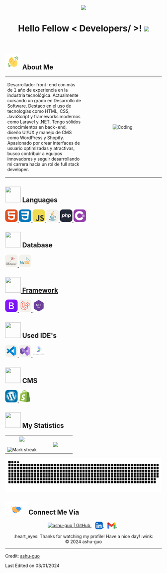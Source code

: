 <div align="center">
<p align="center">
    <img width="200" src="https://media.licdn.com/dms/image/D4E16AQGhv5rr6iovdA/profile-displaybackgroundimage-shrink_350_1400/0/1716933165984?e=1723075200&v=beta&t=aRiZBlVFH74oo-cpd2C3ePhaCX3dmv-Wu0FNJNcvOEs">
</p>

<h1> Hello Fellow < Developers/ >! <img src = "https://raw.githubusercontent.com/MartinHeinz/MartinHeinz/master/wave.gif" width = 30px> </h1>
<p align='center'>
</p>
</div>

<br>

## <img src="https://raw.githubusercontent.com/ashu-guo/ashu-guo/main/assets/wave.gif" width="50px" height="50px"></img> About Me

<table align="center">
<tr border="none">
<td width="50%" align="left">

Desarrollador front-end con más de 1 año de experiencia en la industria tecnológica. Actualmente cursando un
grado en Desarrollo de Software. Destaco en el uso de tecnologías como HTML, CSS, JavaScript y frameworks
modernos como Laravel y .NET. Tengo sólidos conocimientos en back-end, diseño UI/UX y manejo de CMS
como WordPress y Shopify. Apasionado por crear interfaces de usuario optimizadas y atractivas, busco
contribuir a equipos innovadores y seguir desarrollando mi carrera hacia un rol de full stack developer.

</td>
<td width="50%" align="center">
  <img align="center" alt="Coding" width="450" src="https://repository-images.githubusercontent.com/588181932/e36ec678-7984-4cdd-8e4c-a3932772ff8e">
</td>
</tr>
</table>

## <img src="https://media.giphy.com/media/M4NykXxUE0HAcK7UJ6/giphy.gif" width="50px" height="50px"></img> Languages 

<p align="left">
    <a href="https://lenguajehtml.com/" target="_blank" rel="noreferrer">
        <img
                src="https://github.com/tandpfun/skill-icons/blob/main/icons/HTML.svg"
                alt="html"
                width="40"
                height="40"
        />
    </a>
    <a href="https://lenguajecss.com/" target="_blank" rel="noreferrer">
        <img
                src="https://github.com/tandpfun/skill-icons/blob/main/icons/CSS.svg"
                alt="css"
                width="40"
                height="40"
        />
    </a>
       <a href="https://www.javascript.com/" target="_blank" rel="noreferrer">
        <img
                src="https://github.com/tandpfun/skill-icons/blob/main/icons/JavaScript.svg"
                alt="js"
                width="40"
                height="40"
        />
    </a> 
     <a href="https://www.java.com/es/" target="_blank" rel="noreferrer">
        <img
                src="https://github.com/tandpfun/skill-icons/blob/main/icons/Java-Light.svg"
                alt="java"
                width="40"
                height="40"
        />
    </a>
   <a href="https://www.php.net/" target="_blank" rel="noreferrer">
        <img
                src="https://github.com/tandpfun/skill-icons/blob/main/icons/PHP-Dark.svg"
                alt="php"
                width="40"
                height="40"
        />
    </a>
   	<a href="https://dotnet.microsoft.com/es-es/languages/csharp" target="_blank" rel="noreferrer">
        <img
                src="https://github.com/tandpfun/skill-icons/blob/main/icons/CS.svg"
                alt="csharp"
                width="40"
                height="40"
        />
    </a>
 
</p>

## <img src="https://media.giphy.com/media/M4NykXxUE0HAcK7UJ6/giphy.gif" width="50px" height="50px"></img> Database 

<p align="left">
    <a href="https://www.microsoft.com/es-co/sql-server/" target="_blank" rel="noreferrer">
        <img
                src="https://github.com/Alexisv07/icons/blob/main/sqlserver%20(1).svg"
                alt="sqlserver"
                width="40"
                height="40"
        />
    </a>
    <a href="https://www.mysql.com/" target="_blank" rel="noreferrer">
        <img
                src="https://github.com/tandpfun/skill-icons/blob/main/icons/MySQL-Light.svg"
                alt="mysql"
                width="40"
                height="40"
        />
  
</p>

## <img src="https://media.giphy.com/media/M4NykXxUE0HAcK7UJ6/giphy.gif" width="50px" height="50px"></img> Framework 

<p align="left">
    <a href="https://getbootstrap.com/" target="_blank" rel="noreferrer">
        <img
                src="https://github.com/tandpfun/skill-icons/blob/main/icons/Bootstrap.svg"
                alt="Bootstrap"
                width="40"
                height="40"
        />
    </a>
    <a href="https://laravel.com/" target="_blank" rel="noreferrer">
        <img
                src="https://github.com/tandpfun/skill-icons/blob/main/icons/Laravel-Light.svg"
                alt="Laravel"
                width="40"
                height="40"
        />
    </a>
   <a href="https://dotnet.microsoft.com/en-us/download" target="_blank" rel="noreferrer">
        <img
                src="https://github.com/Alexisv07/icons/blob/main/NET.svg"
                alt="NEt"
                width="40"
                height="40"
        />
    </a>
</p>

## <img src="https://media.giphy.com/media/M4NykXxUE0HAcK7UJ6/giphy.gif" width="50px" height="50px"></img> Used IDE's 

<p align="left">
    <a href="https://code.visualstudio.com/" target="_blank" rel="noreferrer">
        <img
                src="https://github.com/tandpfun/skill-icons/blob/main/icons/VSCode-Light.svg"
                alt="vs code"
                width="40"
                height="40"
        />
    </a>
    <a href="https://visualstudio.microsoft.com/es/" target="_blank" rel="noreferrer">
        <img
                src="https://github.com/tandpfun/skill-icons/blob/main/icons/VisualStudio-Light.svg"
                alt="visualstudio"
                width="40"
                height="40"
        />
    </a>
     <a href="https://idx.google.com/?lfhs=2" target="_blank" rel="noreferrer">
        <img
                src="https://github.com/Alexisv07/icons/blob/main/Projec%20IDX.svg"
                alt="idx"
                width="40"
                height="40"
        />
    </a>
</p>

## <img src="https://media.giphy.com/media/M4NykXxUE0HAcK7UJ6/giphy.gif" width="50px" height="50px"></img> CMS 

<p align="left">
    <a href="https://wordpress.com/es/" target="_blank" rel="noreferrer">
        <img
                src="https://github.com/tandpfun/skill-icons/blob/main/icons/Wordpress.svg"
                alt="wordpress"
                width="40"
                height="40"
        />
    </a>
    <a href="https://www.shopify.com" target="_blank" rel="noreferrer">
        <img
                src="https://github.com/Alexisv07/icons/blob/main/Shopify.svg"
                alt="shopify"
                width="40"
                height="40"
        />
    </a>
     
</p>

## <img src="https://media2.giphy.com/media/QssGEmpkyEOhBCb7e1/giphy.gif?cid=ecf05e47a0n3gi1bfqntqmob8g9aid1oyj2wr3ds3mg700bl&rid=giphy.gif" width="50px" height="50px"> My Statistics

<table align="center">
<tr border="none">
<td width="50%" align="center">

  <img  align="center"  src="https://github-readme-stats.vercel.app/api?username=Alexisv07" />
  <br></br>
  <img  title="🔥 Get streak stats for your profile at git.io/streak-stats" alt="Mark streak" src="https://github-readme-streak-stats.herokuapp.com/?user=alexisv07" /> 
</td>
<td width="50%" align="center">

  <img  align="center"  src="https://github-readme-stats-anuraghazra1.vercel.app/api/top-langs/?username=alexisv07"/>

  </td>
</tr>
</table>

<p >
    <picture align="center">
      <source media="(prefers-color-scheme: dark)" srcset="https://raw.githubusercontent.com/ashu-guo/ashu-guo/master/assets/github-contribution-grid-snake.svg">
      <source media="(prefers-color-scheme: light)" srcset="https://raw.githubusercontent.com/ashu-guo/ashu-guo/master/assets/github-contribution-grid-snake.svg">
      <img alt="github contribution grid snake animation" src="https://raw.githubusercontent.com/ashu-guo/ashu-guo/master/assets/github-contribution-grid-snake.svg">
    </picture>
</p>

## <img src='https://raw.githubusercontent.com/ashu-guo/ashu-guo/main/assets/handshake.gif' width="70px" height="40px"> Connect Me Via

<p align="center">
<a href="https://github.com/Alexisv07" target="_blank">
    <img align="center" alt="ashu-guo | GitHub" width="26px" src="https://upload.wikimedia.org/wikipedia/commons/thumb/a/ae/Github-desktop-logo-symbol.svg/1024px-Github-desktop-logo-symbol.svg.png" />
  </a> &nbsp;&nbsp;

  <a href="https://www.linkedin.com/in/alexis-valencia/" target="_blank">
    <img align="center" alt="ashu-guo | juejin" width="24px" src="https://github.com/tandpfun/skill-icons/blob/main/icons/LinkedIn.svg" />
  </a> &nbsp;&nbsp;

  <a href="mailto:alexisvalebedoya@gmail.com" >
    <img align="center" alt="ashu-guo | Gmail" width="26px" src="https://raw.githubusercontent.com/ashu-guo/ashu-guo/master/assets/gmail.svg" />
  </a> &nbsp;&nbsp;
<p>


<div align="center">
  :heart_eyes: Thanks for watching my profile! Have a nice day! :wink: <br/>
  &copy; 2024 ashu-guo
</div>


---

Credit: [ashu-guo](https://github.com/ashu-guo)

Last Edited on 03/01/2024
